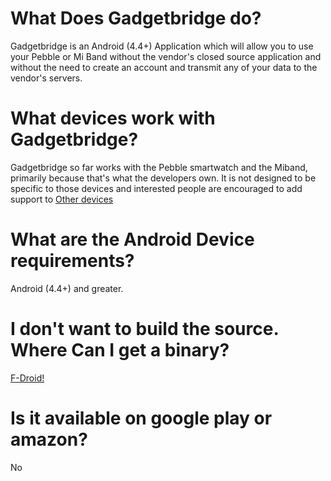 # What Does Gadgetbridge do?
 Gadgetbridge is an Android (4.4+) Application which will allow you to use your Pebble or Mi Band without the vendor's closed source application and without the need to create an account and transmit any of your data to the vendor's servers.

# What devices work with Gadgetbridge?
  Gadgetbridge so far works with the Pebble smartwatch and the Miband, primarily because that's what the developers own.  It is not designed to be specific to those devices and interested people are encouraged to add support to [Other devices](https://github.com/Freeyourgadget/Gadgetbridge/issues/50)

# What are the Android Device requirements?
  Android (4.4+) and greater.   

# I don't want to build the source. Where Can I get a binary?
  [F-Droid!](https://f-droid.org)
# Is it available on google play or amazon?
  No